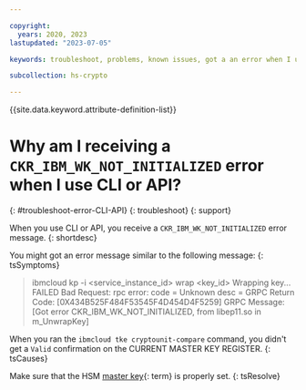 ```yaml
---

copyright:
  years: 2020, 2023
lastupdated: "2023-07-05"

keywords: troubleshoot, problems, known issues, got a an error when I use CLI or API

subcollection: hs-crypto

---
```


{{site.data.keyword.attribute-definition-list}}



# Why am I receiving a `CKR_IBM_WK_NOT_INITIALIZED` error when I use CLI or API?
{: #troubleshoot-error-CLI-API}
{: troubleshoot}
{: support}

When you use CLI or API, you receive a `CKR_IBM_WK_NOT_INITIALIZED` error message.
{: shortdesc}

You might got an error message similar to the following message:
{: tsSymptoms}

> ibmcloud kp -i <service_instance_id> wrap <key_id>
> Wrapping key...
> FAILED
> Bad Request: rpc error: code = Unknown desc = GRPC Return Code: [0X434B525F484F53545F4D454D4F5259] GRPC Message: [Got error CKR_IBM_WK_NOT_INITIALIZED, from libep11.so in m_UnwrapKey]

When you ran the `ibmcloud tke cryptounit-compare` command, you didn't get a `Valid` confirmation on the CURRENT MASTER KEY REGISTER.
{: tsCauses}

Make sure that the HSM [master key](#x2908413){: term} is properly set.
{: tsResolve}
